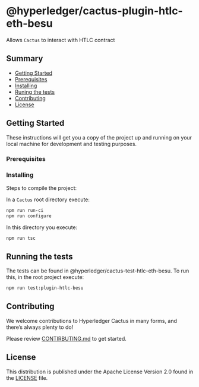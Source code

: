 # @hyperledger/cactus-plugin-htlc-eth-besu

Allows `Cactus` to interact with HTLC contract


## Summary

  - [Getting Started](#getting-started)
  - [Prerequisites](#prerequisites)
  - [Installing](#installing)
  - [Runing the tests](#running-the-tests)
  - [Contributing](#contributing)
  - [License](#license)

## Getting Started

These instructions will get you a copy of the project up and running on
your local machine for development and testing purposes.

### Prerequisites

### Installing

Steps to compile the project:

In a `Cactus` root directory execute:
```sh
npm run run-ci
npm run configure
```

In this directory you execute:
```sh
npm run tsc
```

## Running the tests

The tests can be found in @hyperledger/cactus-test-htlc-eth-besu. To run this, in the root project execute:

```sh
npm run test:plugin-htlc-besu
```

## Contributing

We welcome contributions to Hyperledger Cactus in many forms, and there’s always plenty to do!

Please review [CONTIRBUTING.md](../../CONTRIBUTING.md) to get started.
## License

This distribution is published under the Apache License Version 2.0 found in the [LICENSE](../../LICENSE) file.